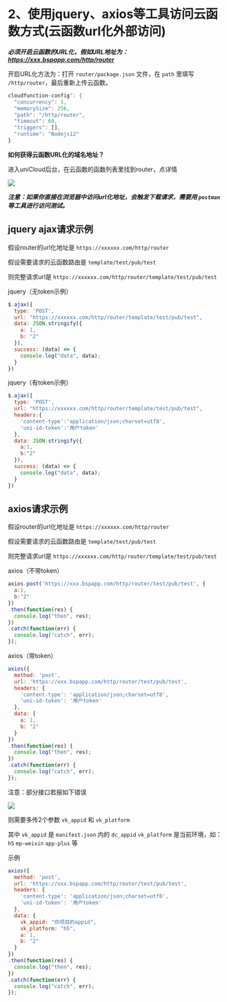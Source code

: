 # 2、使用jquery、axios等工具访问云函数方式(云函数url化外部访问)
 
___必须开启云函数的URL化，假如URL地址为：https://xxx.bspapp.com/http/router___

开启URL化方法为：打开 `router/package.json` 文件，在 `path` 里填写 `/http/router`，最后重新上传云函数。

```js
cloudfunction-config": {
  "concurrency": 1,
  "memorySize": 256,
  "path": "/http/router",
  "timeout": 60,
  "triggers": [],
  "runtime": "Nodejs12"
}
```

**如何获得云函数URL化的域名地址？**

进入uniCloud后台，在云函数的函数列表里找到router，点详情

![](https://vkceyugu.cdn.bspapp.com/VKCEYUGU-cf0c5e69-620c-4f3c-84ab-f4619262939f/53ab9faf-4e28-4d5c-b735-2d7cee4a991e.png)

___注意：如果你直接在浏览器中访问url化地址，会触发下载请求，需要用 `postman` 等工具进行访问测试。___

## jquery ajax请求示例

假设router的url化地址是 `https://xxxxxx.com/http/router`

假设需要请求的云函数路由是 `template/test/pub/test`

则完整请求url是 `https://xxxxxx.com/http/router/template/test/pub/test`

jquery（无token示例）

```js
$.ajax({
  type: 'POST',
  url: "https://xxxxxx.com/http/router/template/test/pub/test",
  data: JSON.stringify({
    a: 1,
    b: "2"
  }),
  success: (data) => {
    console.log("data", data);
  }
})
```

jquery（有token示例）

```js
$.ajax({
  type: 'POST',
  url: "https://xxxxxx.com/http/router/template/test/pub/test",
  headers:{ 
    'content-type':'application/json;charset=utf8',
    'uni-id-token':'用户token'
  },
  data: JSON.stringify({
    a:1,
    b:"2"
  }),
  success: (data) => {
    console.log("data", data);
  }
})
```

## axios请求示例

假设router的url化地址是 `https://xxxxxx.com/http/router`

假设需要请求的云函数路由是 `template/test/pub/test`

则完整请求url是 `https://xxxxxx.com/http/router/template/test/pub/test`

axios（不带token）

```js
axios.post('https://xxx.bspapp.com/http/router/test/pub/test', {
  a:1,
  b:"2"
})
.then(function(res) {
  console.log("then", res);
})
.catch(function(err) {
  console.log("catch", err);
});
```

axios（带token）

```js
axios({
  method: 'post',
  url: 'https://xxx.bspapp.com/http/router/test/pub/test',
  headers: {
    'content-type': 'application/json;charset=utf8',
    'uni-id-token': '用户token'
  },
  data: {
    a: 1,
    b: "2"
  }
})
.then(function(res) {
  console.log("then", res);
})
.catch(function(err) {
  console.log("catch", err);
});
```

注意：部分接口若报如下错误

![](https://vkceyugu.cdn.bspapp.com/VKCEYUGU-cf0c5e69-620c-4f3c-84ab-f4619262939f/eb418f3f-7268-433f-9ca4-79f8902752c7.png)

则需要多传2个参数 `vk_appid` 和 `vk_platform`

其中 `vk_appid` 是 `manifest.json` 内的 `dc_appid`
`vk_platform` 是当前环境，如：`h5` `mp-weixin` `app-plus` 等

示例

```js
axios({
  method: 'post',
  url: 'https://xxx.bspapp.com/http/router/test/pub/test',
  headers: {
    'content-type': 'application/json;charset=utf8',
    'uni-id-token': '用户token'
  },
  data: {
    vk_appid: "你项目的appid",
    vk_platform: "h5",
    a: 1,
    b: "2"
  }
})
.then(function(res) {
  console.log("then", res);
})
.catch(function(err) {
  console.log("catch", err);
});

```



